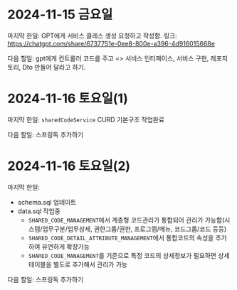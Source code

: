 # 2024-11-15 금요일

마지막 한일:
GPT에게 서비스 클레스 생성 요청하고 작성함.
링크: https://chatgpt.com/share/6737751e-0ee8-800e-a396-4d916015668e

다음 할일: gpt에게 컨트롤러 코드를 주고 => 서비스 인터페이스, 서비스 구현, 레포지토리, Dto 만들어 달라고 하기.

# 2024-11-16 토요일(1)

마지막 한일: `sharedCodeService` CURD 기본구조 작업완료

다음 할일: 스프링독 추가하기

# 2024-11-16 토요일(2)

마지막 한일: 

- schema.sql 업데이트
- data.sql 작업중
  - `SHARED_CODE_MANAGEMENT`에서 계층형 코드관리가 통합되어 관리가 가능함(시스템/업무구분/업무상세, 권한그룹/권한, 프로그램/메뉴, 코드그룹/코드 등등)
  - `SHARED_CODE_DETAIL_ATTRIBUTE_MANAGEMENT`에서 통합코드의 속성을 추가하여 유연하게 확장가능
  - `SHARED_CODE_MANAGEMENT`를 기준으로 특정 코드의 상세정보가 필요하면 상세테이블을 별도로 추가해서 관리가 가능

다음 할일: 스프링독 추가하기